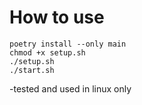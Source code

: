 # How to use
```console
poetry install --only main 
chmod +x setup.sh
./setup.sh
./start.sh
```
-tested and used in linux only
